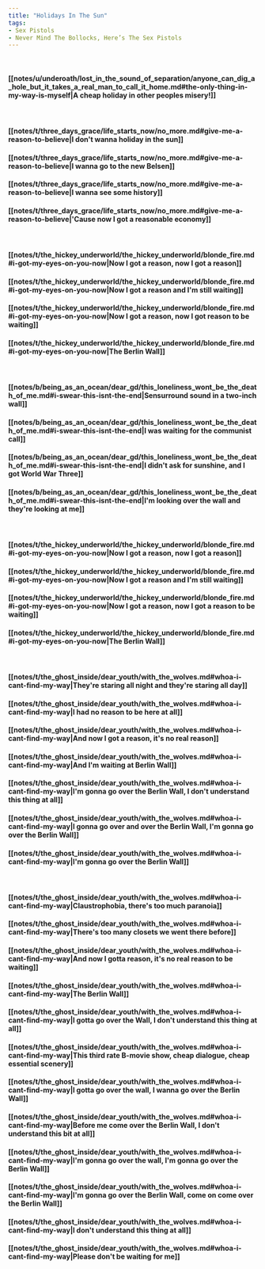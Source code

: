```yaml
---
title: "Holidays In The Sun"
tags:
- Sex Pistols
- Never Mind The Bollocks, Here’s The Sex Pistols
---
```

&nbsp;
#### [[notes/u/underoath/lost_in_the_sound_of_separation/anyone_can_dig_a_hole_but_it_takes_a_real_man_to_call_it_home.md#the-only-thing-in-my-way-is-myself|A cheap holiday in other peoples misery!]]
&nbsp;
#### [[notes/t/three_days_grace/life_starts_now/no_more.md#give-me-a-reason-to-believe|I don't wanna holiday in the sun]]
#### [[notes/t/three_days_grace/life_starts_now/no_more.md#give-me-a-reason-to-believe|I wanna go to the new Belsen]]
#### [[notes/t/three_days_grace/life_starts_now/no_more.md#give-me-a-reason-to-believe|I wanna see some history]]
#### [[notes/t/three_days_grace/life_starts_now/no_more.md#give-me-a-reason-to-believe|'Cause now I got a reasonable economy]]
&nbsp;
#### [[notes/t/the_hickey_underworld/the_hickey_underworld/blonde_fire.md#i-got-my-eyes-on-you-now|Now I got a reason, now I got a reason]]
#### [[notes/t/the_hickey_underworld/the_hickey_underworld/blonde_fire.md#i-got-my-eyes-on-you-now|Now I got a reason and I'm still waiting]]
#### [[notes/t/the_hickey_underworld/the_hickey_underworld/blonde_fire.md#i-got-my-eyes-on-you-now|Now I got a reason, now I got reason to be waiting]]
#### [[notes/t/the_hickey_underworld/the_hickey_underworld/blonde_fire.md#i-got-my-eyes-on-you-now|The Berlin Wall]]
&nbsp;
#### [[notes/b/being_as_an_ocean/dear_gd/this_loneliness_wont_be_the_death_of_me.md#i-swear-this-isnt-the-end|Sensurround sound in a two-inch wall]]
#### [[notes/b/being_as_an_ocean/dear_gd/this_loneliness_wont_be_the_death_of_me.md#i-swear-this-isnt-the-end|I was waiting for the communist call]]
#### [[notes/b/being_as_an_ocean/dear_gd/this_loneliness_wont_be_the_death_of_me.md#i-swear-this-isnt-the-end|I didn't ask for sunshine, and I got World War Three]]
#### [[notes/b/being_as_an_ocean/dear_gd/this_loneliness_wont_be_the_death_of_me.md#i-swear-this-isnt-the-end|I'm looking over the wall and they're looking at me]]
&nbsp;
#### [[notes/t/the_hickey_underworld/the_hickey_underworld/blonde_fire.md#i-got-my-eyes-on-you-now|Now I got a reason, now I got a reason]]
#### [[notes/t/the_hickey_underworld/the_hickey_underworld/blonde_fire.md#i-got-my-eyes-on-you-now|Now I got a reason and I'm still waiting]]
#### [[notes/t/the_hickey_underworld/the_hickey_underworld/blonde_fire.md#i-got-my-eyes-on-you-now|Now I got a reason, now I got a reason to be waiting]]
#### [[notes/t/the_hickey_underworld/the_hickey_underworld/blonde_fire.md#i-got-my-eyes-on-you-now|The Berlin Wall]]
&nbsp;
#### [[notes/t/the_ghost_inside/dear_youth/with_the_wolves.md#whoa-i-cant-find-my-way|They're staring all night and they're staring all day]]
#### [[notes/t/the_ghost_inside/dear_youth/with_the_wolves.md#whoa-i-cant-find-my-way|I had no reason to be here at all]]
#### [[notes/t/the_ghost_inside/dear_youth/with_the_wolves.md#whoa-i-cant-find-my-way|And now I got a reason, it's no real reason]]
#### [[notes/t/the_ghost_inside/dear_youth/with_the_wolves.md#whoa-i-cant-find-my-way|And I'm waiting at Berlin Wall]]
#### [[notes/t/the_ghost_inside/dear_youth/with_the_wolves.md#whoa-i-cant-find-my-way|I'm gonna go over the Berlin Wall, I don't understand this thing at all]]
#### [[notes/t/the_ghost_inside/dear_youth/with_the_wolves.md#whoa-i-cant-find-my-way|I gonna go over and over the Berlin Wall, I'm gonna go over the Berlin Wall]]
#### [[notes/t/the_ghost_inside/dear_youth/with_the_wolves.md#whoa-i-cant-find-my-way|I'm gonna go over the Berlin Wall]]
&nbsp;
#### [[notes/t/the_ghost_inside/dear_youth/with_the_wolves.md#whoa-i-cant-find-my-way|Claustrophobia, there's too much paranoia]]
#### [[notes/t/the_ghost_inside/dear_youth/with_the_wolves.md#whoa-i-cant-find-my-way|There's too many closets we went there before]]
#### [[notes/t/the_ghost_inside/dear_youth/with_the_wolves.md#whoa-i-cant-find-my-way|And now I gotta reason, it's no real reason to be waiting]]
#### [[notes/t/the_ghost_inside/dear_youth/with_the_wolves.md#whoa-i-cant-find-my-way|The Berlin Wall]]
#### [[notes/t/the_ghost_inside/dear_youth/with_the_wolves.md#whoa-i-cant-find-my-way|I gotta go over the Wall, I don't understand this thing at all]]
#### [[notes/t/the_ghost_inside/dear_youth/with_the_wolves.md#whoa-i-cant-find-my-way|This third rate B-movie show, cheap dialogue, cheap essential scenery]]
#### [[notes/t/the_ghost_inside/dear_youth/with_the_wolves.md#whoa-i-cant-find-my-way|I gotta go over the wall, I wanna go over the Berlin Wall]]
#### [[notes/t/the_ghost_inside/dear_youth/with_the_wolves.md#whoa-i-cant-find-my-way|Before me come over the Berlin Wall, I don't understand this bit at all]]
#### [[notes/t/the_ghost_inside/dear_youth/with_the_wolves.md#whoa-i-cant-find-my-way|I'm gonna go over the wall, I'm gonna go over the Berlin Wall]]
#### [[notes/t/the_ghost_inside/dear_youth/with_the_wolves.md#whoa-i-cant-find-my-way|I'm gonna go over the Berlin Wall, come on come over the Berlin Wall]]
#### [[notes/t/the_ghost_inside/dear_youth/with_the_wolves.md#whoa-i-cant-find-my-way|I don't understand this thing at all]]
#### [[notes/t/the_ghost_inside/dear_youth/with_the_wolves.md#whoa-i-cant-find-my-way|Please don't be waiting for me]]
